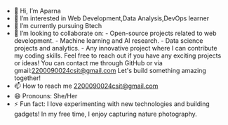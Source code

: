 - 👋 Hi, I’m Aparna
- 👀 I’m interested in Web Development,Data Analysis,DevOps learner
- 🌱 I’m currently pursuing Btech 
- 💞️ I’m looking to collaborate on: - Open-source projects related to web development.
       - Machine learning and AI research.
       - Data science projects and analytics.
       - Any innovative project where I can contribute my coding skills.
       Feel free to reach out if you have any exciting projects or ideas! You can contact me through GitHub or via gmail:2200090024csit@gmail.com
       Let's build something amazing together!
- 📫 How to reach me 2200090024csit@gmail.com
- 😄 Pronouns: She/Her
- ⚡ Fun fact: I love experimenting with new technologies and building gadgets! In my free time, I enjoy capturing nature photography.

<!---
2200090024-KLU/2200090024-KLU is a ✨ special ✨ repository because its `README.md` (this file) appears on your GitHub profile.
You can click the Preview link to take a look at your changes.
--->
